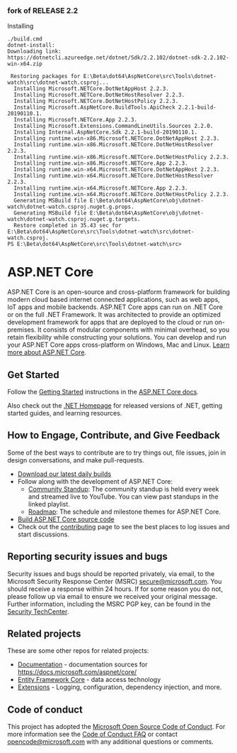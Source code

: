 ### fork of RELEASE 2.2

Installing
```
./build.cmd
dotnet-install: 
Downloading link: https://dotnetcli.azureedge.net/dotnet/Sdk/2.2.102/dotnet-sdk-2.2.102-win-x64.zip

 Restoring packages for E:\Beta\dot64\AspNetCore\src\Tools\dotnet-watch\src\dotnet-watch.csproj...
  Installing Microsoft.NETCore.DotNetAppHost 2.2.3.
  Installing Microsoft.NETCore.DotNetHostResolver 2.2.3.
  Installing Microsoft.NETCore.DotNetHostPolicy 2.2.3.
  Installing Microsoft.AspNetCore.BuildTools.ApiCheck 2.2.1-build-20190110.1.
  Installing Microsoft.NETCore.App 2.2.3.
  Installing Microsoft.Extensions.CommandLineUtils.Sources 2.2.0.
  Installing Internal.AspNetCore.Sdk 2.2.1-build-20190110.1.
  Installing runtime.win-x86.Microsoft.NETCore.DotNetAppHost 2.2.3.
  Installing runtime.win-x86.Microsoft.NETCore.DotNetHostResolver 2.2.3.
  Installing runtime.win-x86.Microsoft.NETCore.DotNetHostPolicy 2.2.3.
  Installing runtime.win-x86.Microsoft.NETCore.App 2.2.3.
  Installing runtime.win-x64.Microsoft.NETCore.DotNetAppHost 2.2.3.
  Installing runtime.win-x64.Microsoft.NETCore.DotNetHostResolver 2.2.3.
  Installing runtime.win-x64.Microsoft.NETCore.App 2.2.3.
  Installing runtime.win-x64.Microsoft.NETCore.DotNetHostPolicy 2.2.3.
  Generating MSBuild file E:\Beta\dot64\AspNetCore\obj\dotnet-watch\dotnet-watch.csproj.nuget.g.props.
  Generating MSBuild file E:\Beta\dot64\AspNetCore\obj\dotnet-watch\dotnet-watch.csproj.nuget.g.targets.
  Restore completed in 35.43 sec for E:\Beta\dot64\AspNetCore\src\Tools\dotnet-watch\src\dotnet-watch.csproj.
PS E:\Beta\dot64\AspNetCore\src\Tools\dotnet-watch\src>

```

# ASP.NET Core

ASP.NET Core is an open-source and cross-platform framework for building modern cloud based internet connected applications, such as web apps, IoT apps and mobile backends. ASP.NET Core apps can run on .NET Core or on the full .NET Framework. It was architected to provide an optimized development framework for apps that are deployed to the cloud or run on-premises. It consists of modular components with minimal overhead, so you retain flexibility while constructing your solutions. You can develop and run your ASP.NET Core apps cross-platform on Windows, Mac and Linux. [Learn more about ASP.NET Core](https://docs.microsoft.com/aspnet/core/).

## Get Started

Follow the [Getting Started](https://docs.microsoft.com/aspnet/core/getting-started) instructions in the [ASP.NET Core docs](https://docs.microsoft.com/aspnet/index).

Also check out the [.NET Homepage](https://www.microsoft.com/net) for released versions of .NET, getting started guides, and learning resources.

## How to Engage, Contribute, and Give Feedback

Some of the best ways to contribute are to try things out, file issues, join in design conversations,
and make pull-requests.

* [Download our latest daily builds](./docs/DailyBuilds.md)
* Follow along with the development of ASP.NET Core:
    * [Community Standup](http://live.asp.net): The community standup is held every week and streamed live to YouTube. You can view past standups in the linked playlist.
    * [Roadmap](https://github.com/aspnet/AspNetCore/wiki/Roadmap): The schedule and milestone themes for ASP.NET Core.
* [Build ASP.NET Core source code](./docs/BuildFromSource.md)
* Check out the [contributing](CONTRIBUTING.md) page to see the best places to log issues and start discussions.

## Reporting security issues and bugs

Security issues and bugs should be reported privately, via email, to the Microsoft Security Response Center (MSRC)  secure@microsoft.com. You should receive a response within 24 hours. If for some reason you do not, please follow up via email to ensure we received your original message. Further information, including the MSRC PGP key, can be found in the [Security TechCenter](https://technet.microsoft.com/en-us/security/ff852094.aspx).

## Related projects

These are some other repos for related projects:

* [Documentation](https://github.com/aspnet/Docs) - documentation sources for https://docs.microsoft.com/aspnet/core/
* [Entity Framework Core](https://github.com/aspnet/EntityFrameworkCore) - data access technology
* [Extensions](https://github.com/aspnet/Extensions) - Logging, configuration, dependency injection, and more.

## Code of conduct

This project has adopted the [Microsoft Open Source Code of Conduct](https://opensource.microsoft.com/codeofconduct/).  For more information see the [Code of Conduct FAQ](https://opensource.microsoft.com/codeofconduct/faq/) or contact [opencode@microsoft.com](mailto:opencode@microsoft.com) with any additional questions or comments.
